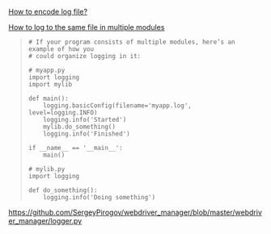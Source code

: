 [How to encode log file?](https://stackoverflow.com/questions/21402530/how-to-encode-log-file)

[How to log to the same file in multiple modules](https://stackoverflow.com/questions/21721945/how-to-log-to-the-same-file-in-multiple-modules)

> ```pytho
> # If your program consists of multiple modules, here’s an example of how you 
> # could organize logging in it:
> 
> # myapp.py
> import logging
> import mylib
> 
> def main():
>     logging.basicConfig(filename='myapp.log', level=logging.INFO)
>     logging.info('Started')
>     mylib.do_something()
>     logging.info('Finished')
> 
> if __name__ == '__main__':
>     main()
> 
> # mylib.py
> import logging
> 
> def do_something():
>     logging.info('Doing something')
> ```

https://github.com/SergeyPirogov/webdriver_manager/blob/master/webdriver_manager/logger.py

